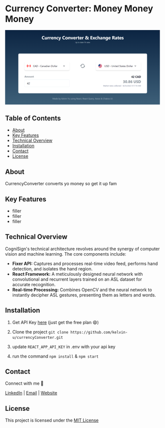 # Currency Converter: Money Money Money

![currencyConverter logo](https://github.com/kelvin-u/currencyConverter/blob/main/currencyConverter.png?raw=true)

## Table of Contents

- [About](#about)
- [Key Features](#key-features)
- [Technical Overview](#technical-overview)
- [Installation](#installation)
- [Contact](#contact)
- [License](#license)

## About

CurrencyConverter converts yo money so get it up fam

## Key Features

- filler
- filler
- filler

## Technical Overview

CogniSign's technical architecture revolves around the synergy of computer vision and machine learning. The core components include:

- **Fixer API:** Captures and processes real-time video feed, performs hand detection, and isolates the hand region.
- **React Framework:** A meticulously designed neural network with convolutional and recurrent layers trained on an ASL dataset for accurate recognition.
- **Real-time Processing:** Combines OpenCV and the neural network to instantly decipher ASL gestures, presenting them as letters and words.

## Installation

1. Get API Key [here](https://apilayer.com/marketplace/fixer-api) (just get the free plan :smile:)

2. Clone the project ```git clone https://github.com/kelvin-u/currencyConverter.git```

3. update `REACT_APP_API_KEY` in .env with your api key

4. run the command ```npm install``` & ```npm start```

## Contact
Connect with me :wave:

[LinkedIn](https://www.linkedin.com/in/kelvin-u/) | [Email](mailto:yukaiwenn@gmail.com) | [Website](https://kelvinu.ca/)

## License
This project is licensed under the [MIT License](LICENSE)
